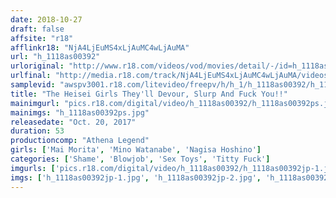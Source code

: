 ```yaml
---
date: 2018-10-27
draft: false
affsite: "r18"
afflinkr18: "NjA4LjEuMS4xLjAuMC4wLjAuMA"
url: "h_1118as00392"
urloriginal: "http://www.r18.com/videos/vod/movies/detail/-/id=h_1118as00392"
urlfinal: "http://media.r18.com/track/NjA4LjEuMS4xLjAuMC4wLjAuMA/videos/vod/movies/detail/-/id=h_1118as00392"
samplevid: "awspv3001.r18.com/litevideo/freepv/h/h_1/h_1118as00392/h_1118as00392_dmb_w.mp4"
title: "The Heisei Girls They'll Devour, Slurp And Fuck You!!"
mainimgurl: "pics.r18.com/digital/video/h_1118as00392/h_1118as00392ps.jpg"
mainimgs: "h_1118as00392ps.jpg"
releasedate: "Oct. 20, 2017"
duration: 53
productioncomp: "Athena Legend"
girls: ['Mai Morita', 'Mino Watanabe', 'Nagisa Hoshino']
categories: ['Shame', 'Blowjob', 'Sex Toys', 'Titty Fuck']
imgurls: ['pics.r18.com/digital/video/h_1118as00392/h_1118as00392jp-1.jpg', 'pics.r18.com/digital/video/h_1118as00392/h_1118as00392jp-2.jpg', 'pics.r18.com/digital/video/h_1118as00392/h_1118as00392jp-3.jpg', 'pics.r18.com/digital/video/h_1118as00392/h_1118as00392jp-4.jpg', 'pics.r18.com/digital/video/h_1118as00392/h_1118as00392jp-5.jpg', 'pics.r18.com/digital/video/h_1118as00392/h_1118as00392jp-6.jpg', 'pics.r18.com/digital/video/h_1118as00392/h_1118as00392jp-7.jpg', 'pics.r18.com/digital/video/h_1118as00392/h_1118as00392jp-8.jpg', 'pics.r18.com/digital/video/h_1118as00392/h_1118as00392jp-9.jpg', 'pics.r18.com/digital/video/h_1118as00392/h_1118as00392jp-10.jpg', 'pics.r18.com/digital/video/h_1118as00392/h_1118as00392jp-11.jpg', 'pics.r18.com/digital/video/h_1118as00392/h_1118as00392jp-12.jpg', 'pics.r18.com/digital/video/h_1118as00392/h_1118as00392jp-13.jpg', 'pics.r18.com/digital/video/h_1118as00392/h_1118as00392jp-14.jpg', 'pics.r18.com/digital/video/h_1118as00392/h_1118as00392jp-15.jpg', 'pics.r18.com/digital/video/h_1118as00392/h_1118as00392jp-16.jpg', 'pics.r18.com/digital/video/h_1118as00392/h_1118as00392jp-17.jpg', 'pics.r18.com/digital/video/h_1118as00392/h_1118as00392jp-18.jpg', 'pics.r18.com/digital/video/h_1118as00392/h_1118as00392jp-19.jpg', 'pics.r18.com/digital/video/h_1118as00392/h_1118as00392jp-20.jpg']
imgs: ['h_1118as00392jp-1.jpg', 'h_1118as00392jp-2.jpg', 'h_1118as00392jp-3.jpg', 'h_1118as00392jp-4.jpg', 'h_1118as00392jp-5.jpg', 'h_1118as00392jp-6.jpg', 'h_1118as00392jp-7.jpg', 'h_1118as00392jp-8.jpg', 'h_1118as00392jp-9.jpg', 'h_1118as00392jp-10.jpg', 'h_1118as00392jp-11.jpg', 'h_1118as00392jp-12.jpg', 'h_1118as00392jp-13.jpg', 'h_1118as00392jp-14.jpg', 'h_1118as00392jp-15.jpg', 'h_1118as00392jp-16.jpg', 'h_1118as00392jp-17.jpg', 'h_1118as00392jp-18.jpg', 'h_1118as00392jp-19.jpg', 'h_1118as00392jp-20.jpg']
---
```

